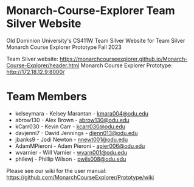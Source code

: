 # Monarch-Course-Explorer Team Silver Website
Old Dominion University's CS411W 
Team Silver Website for Team Silver Monarch Course Explorer Prototype
Fall 2023

Team Silver website: https://monarchcourseexplorer.github.io/Monarch-Course-Explorer/header.html
Monarch Course Explorer Prototype: http://172.18.12.9:8000/

# Team Members
- kelseymara - Kelsey Marantan - kmara004@odu.edu
- abrow130 - Alex Brown - abrow130@odu.edu
- kCarr030 - Kevin Carr - kcarr030@odu.edu
- davjenni7 - David Jennings - djenn013@odu.edu
- jbanks9 - Jodi Newton - nnewt001@odu.edu
- AdamMPieroni - Adam Pieroni - apier006@odu.edu
- wvarnier - Will Varnier - wvarn001@odu.edu
- philewj - Phillip Wilson - pwils008@odu.edu

Please see our wiki for the user manual: https://github.com/MonarchCourseExplorer/Prototype/wiki
